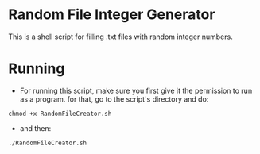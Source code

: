 # Random File Integer Generator
This is a shell script for filling .txt files with random integer numbers.

# Running
- For running this script, make sure you first give it the permission to run as a program. for that, go to the script's directory and do:
```
chmod +x RandomFileCreator.sh
```
- and then:
```
./RandomFileCreator.sh
```
